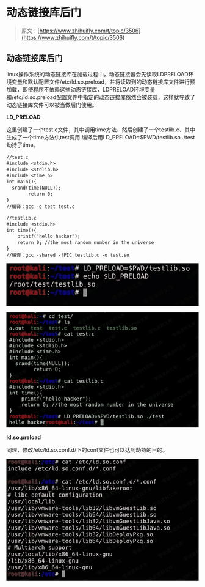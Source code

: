 # 动态链接库后门

> 原文：[https://www.zhihuifly.com/t/topic/3506](https://www.zhihuifly.com/t/topic/3506)

## 动态链接库后门

linux操作系统的动态链接库在加载过程中，动态链接器会先读取LDPRELOAD环境变量和默认配置文件/etc/ld.so.preload，并将读取到的动态链接库文件进行预加载，即使程序不依赖这些动态链接库，LDPRELOAD环境变量和/etc/ld.so.preload配置文件中指定的动态链接库依然会被装载，这样就导致了动态链接库文件可以被当做后门使用。

**LD_PRELOAD**

这里创建了一个test.c文件，其中调用time方法、然后创建了一个testlib.c、其中生成了一个time方法供test调用 编译后用LD_PRELOAD=$PWD/testlib.so ./test劫持了time。

```
//test.c
#include <stdio.h>
#include <stdlib.h>
#include <time.h>
int main(){
  srand(time(NULL));
        return 0;
}
//编译：gcc -o test test.c 
```

```
//testlib.c
#include <stdio.h>
int time(){
    printf("hello hacker");
    return 0; //the most random number in the universe
}
//编译：gcc -shared -fPIC testlib.c -o test.so 
```

![image](img/4a871e0df76c9f4859117aa402e0cf6d.png)

![image](img/c02d4aa4ba991bad8a1793b60773a2ed.png)

**ld.so.preload**

同理，修改/etc/ld.so.conf.d/下的conf文件也可以达到劫持的目的。

![image](img/68604fbe5080ba2a026f12a413d0797c.png)